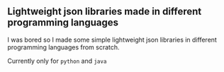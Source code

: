 ## Lightweight json libraries made in different programming languages

I was bored so I made some simple lightweight json libraries in different programming languages from scratch.

Currently only for `python` and `java`
